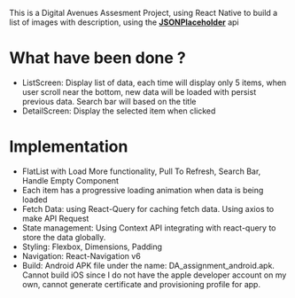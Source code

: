 This is a Digital Avenues Assesment Project, using React Native to build a list of images with description,
using the [**JSONPlaceholder**](https://jsonplaceholder.typicode.com/photos) api

# What have been done ?

- ListScreen: Display list of data, each time will display only 5 items, when user scroll near the bottom, new data will be loaded with persist previous data. Search bar will based on the title
- DetailScreen: Display the selected item when clicked

# Implementation

- FlatList with Load More functionality, Pull To Refresh, Search Bar, Handle Empty Component
- Each item has a progressive loading animation when data is being loaded
- Fetch Data: using React-Query for caching fetch data. Using axios to make API Request
- State management: Using Context API integrating with react-query to store the data globally.
- Styling: Flexbox, Dimensions, Padding
- Navigation: React-Navigation v6
- Build: Android APK file under the name: DA_assignment_android.apk. Cannot build iOS since I do not have the apple developer account on my own, cannot generate certificate and provisioning profile for app.
